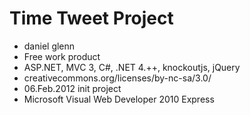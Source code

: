 Time Tweet Project
==================
+ daniel glenn
+ Free work product
+ ASP.NET, MVC 3, C#, .NET 4.++, knockoutjs, jQuery
+ creativecommons.org/licenses/by-nc-sa/3.0/
+ 06.Feb.2012 init project
+ Microsoft Visual Web Developer 2010 Express
